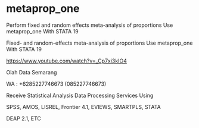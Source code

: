 # metaprop_one
Perform fixed and random effects meta-analysis of proportions Use metaprop_one With STATA 19

Fixed- and random-effects meta-analysis of proportions Use metaprop_one With STATA 19

https://www.youtube.com/watch?v=_Cp7xi3kIO4

Olah Data Semarang

WA : +6285227746673 (085227746673)

Receive Statistical Analysis Data Processing Services Using

SPSS, AMOS, LISREL, Frontier 4.1, EVIEWS, SMARTPLS, STATA

DEAP 2.1, ETC
